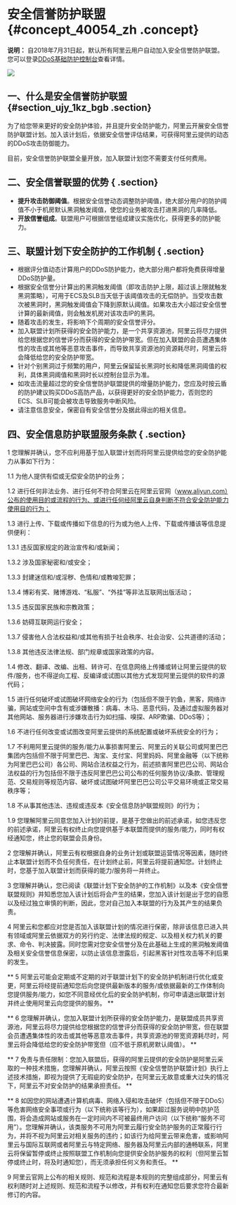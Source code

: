 # 安全信誉防护联盟 {#concept_40054_zh .concept}

**说明：** 自2018年7月31日起，默认所有阿里云用户自动加入安全信誉防护联盟。您可以登录[DDoS基础防护控制台](https://yundun.console.aliyun.com/?p=ddosnext)查看详情。

![](http://static-aliyun-doc.oss-cn-hangzhou.aliyuncs.com/assets/img/79448/155252827734189_zh-CN.png)

## 一、什么是安全信誉防护联盟 {#section_ujy_1kz_bgb .section}

为了给您带来更好的安全防护体验，并且提升安全防护能力，阿里云开展安全信誉防护联盟计划。加入该计划后，依据安全信誉评估结果，可获得阿里云提供的动态的DDoS攻击防御能力。

目前，安全信誉防护联盟全量开放，加入联盟计划您不需要支付任何费用。

## 二、安全信誉联盟的优势 { .section}

-    **提升攻击防御阈值**。根据安全信誉动态调整防护阈值，绝大部分用户的防护阈值不小于机房默认黑洞触发阈值，使您的业务被攻击打进黑洞的几率降低。
-    **开放信誉组成**。联盟用户可根据信誉组成建议实施优化，获得更多的防护能力。

## 三、联盟计划下安全防护的工作机制 { .section}

-   根据评分值动态计算用户的DDoS防护能力，绝大部分用户都将免费获得增量DDoS防护量。
-   根据安全信誉分计算出的黑洞触发阈值（即攻击防护上限，超过该上限就触发黑洞策略），可用于ECS及SLB当天低于该阈值攻击的无偿防护。当受攻击数次被黑洞时，黑洞触发阈值会下降到原默认阈值。如果攻击大小超过安全信誉计算的最新阈值，则会触发机房对该攻击IP的黑洞。
-   随着攻击的发生，将影响下个周期的安全信誉评分。
-   加入联盟计划所获得的安全防护能力，是一个共享资源池，阿里云将尽力提供给您根据您的信誉评分而获得的安全防护带宽。但在加入联盟的会员遭遇集体性的攻击或其他等恶意攻击事件，而导致共享资源池的资源耗尽时，阿里云将会降低给您的安全防护带宽。
-   针对个别黑洞过于频繁的用户，阿里云保留延长黑洞时长和降低黑洞阈值的权利，具体黑洞阈值和黑洞时长以控制台显示为准。
-   如攻击流量超过您的安全信誉防护联盟提供的增量防护能力，您应及时按云盾的防护建议购买DDoS高防产品，以获得更好的安全防护能力，否则您的ECS、SLB可能会被攻击导致服务中断风险。
-   请注意信息安全，保密自有安全信誉分及据此得出的相关信息。

## 四、安全信息防护联盟服务条款 { .section}

1 您理解并确认，您不应利用基于加入联盟计划而将阿里云提供给您的安全防护能力从事如下行为：

1.1 为他人提供有偿或无偿安全防护的业务；

1.2 进行任何非法业务、进行任何不符合阿里云在阿里云官网（www.aliyun.com）公布的使用目的或流程的行为、或进行任何经阿里云自身判断不符合安全防护能力使用目的行为；

1.3 进行上传、下载或传播如下信息的行为或为他人上传、下载或传播该等信息提供便利：

1.3.1 违反国家规定的政治宣传和/或新闻；

1.3.2 涉及国家秘密和/或安全；

1.3.3 封建迷信和/或淫秽、色情和/或教唆犯罪；

1.3.4 博彩有奖、赌博游戏、“私服”、“外挂”等非法互联网出版活动；

1.3.5 违反国家民族和宗教政策；

1.3.6 妨碍互联网运行安全；

1.3.7 侵害他人合法权益和/或其他有损于社会秩序、社会治安、公共道德的活动；

1.3.8 其他违反法律法规、部门规章或国家政策的内容。

1.4 修改、翻译、改编、出租、转许可、在信息网络上传播或转让阿里云提供的软件/服务，也不得逆向工程、反编译或试图以其他方式发现阿里云提供的软件的源代码；

1.5 进行任何破坏或试图破坏网络安全的行为（包括但不限于钓鱼，黑客，网络诈骗，网站或空间中含有或涉嫌散播：病毒、木马、恶意代码，及通过虚拟服务器对其他网站、服务器进行涉嫌攻击行为如扫描、嗅探、ARP欺骗、DDoS等）；

1.6 不进行任何改变或试图改变阿里云提供的系统配置或破坏系统安全的行为；

1.7 不利用阿里云提供的服务/能力从事损害阿里云、阿里云的关联公司或阿里巴巴集团内包括但不限于阿里巴巴、淘宝、支付宝、阿里妈妈、阿里金融等（以下统称为阿里巴巴公司）各公司、网站合法权益之行为，前述损害阿里巴巴公司、网站合法权益的行为包括但不限于违反阿里巴巴公司公布的任何服务协议/条款、管理规范、交易规则等规范内容、破坏或试图破坏阿里巴巴公司公平交易环境或正常交易秩序等；

1.8 不从事其他违法、违规或违反本《安全信息防护联盟规则》的行为；

1.9 您理解阿里云同意您加入计划的前提，是基于您做出的前述承诺，如您违反您的前述承诺，阿里云有权终止向您提供基于本联盟而提供的服务/能力，同时有权经通知您，终止您的联盟会员身份。

2 您理解并确认，阿里云有权根据自身的业务计划或联盟运营情况等因素，随时终止本联盟计划而不负任何责任，在计划终止前，阿里云将提前通知您。计划终止时，您基于加入联盟计划而获得的能力/服务将一并终止。

3 您理解并确认，您已阅读《联盟计划下安全防护的工作机制》以及本《安全信誉联盟规则》并知悉您加入该计划后将会产生的结果，您加入该计划是出于您的自愿以及经过独立审慎的判断，因此，您对自己加入本联盟的行为及其产生的结果负责。

4 阿里云和您都应对您是否加入该联盟计划的情况进行保密，除非该信息已进入共有领域或阿里云依据双方的另行约定、法律法规的规定、以及相关权力机关的要求、命令、判决披露。同时您需对您安全信誉分及在此基础上生成的黑洞触发阈值及相关安全信誉信息保密，以防止该信息泄露后，引起黑客针对性攻击等不利后果的发生。

 ** 5 阿里云可能会定期或不定期的对于联盟计划下的安全防护机制进行优化或变更，阿里云将经提前通知您后向您提供最新版本的服务/或依据最新的工作体制向您提供服务/能力，如您不同意经优化后的安全防护机制，你可申请退出联盟计划并终止使用阿里云向您提供的服务。 ** 

 ** 6 您理解并确认，您加入联盟计划所获得的安全防护能力，是联盟成员共享资源池，阿里云将尽力提供给您根据您的信誉评分而获得的安全防护带宽，但在联盟会员遭遇集体性的攻击或其他等恶意攻击事件，共享资源池的带宽资源耗尽时，阿里云将会降低给您的安全防护带宽但（应不低于原机房默认阈值）。 ** 

 ** 7 免责与责任限制：您加入联盟后，获得的阿里云提供的安全防护是阿里云采取的一种技术措施，您理解并确认，阿里云按照《安全信誉防护联盟计划》执行上述技术措施，即视为提供了无瑕疵的安全防护，在阿里云无故意或重大过失的情况下，阿里云不对安全防护的结果承担责任。 ** 

 ** 8 如因您的网站遭遇计算机病毒、网络入侵和攻击破坏（包括但不限于DDoS）等危害网络安全事项或行为（以下统称该等行为），如果超过服务说明中防护范围，将会造成网站或服务在一定时间内不可被最终用户访问（以下统称“服务不可用”）。您理解并确认，该类服务不可用为阿里云履行安全防护服务的正常履行行为，并将不视为阿里云对相关服务的违约；如该行为给阿里云带来危害，或影响阿里云与国际互联网或者阿里云与特定网络、服务器及阿里云内部的通畅联系，阿里云将保留暂停或终止按照联盟工作机制向您提供安全防护服务的权利（但阿里云暂停或终止时，将及时通知您），而无须承担任何义务和责任。 ** 

9 阿里云官网上公布的相关规则、规范和流程是本规则的完整组成部分，阿里云有权利随时对上述规则、规范和流程予以修改，并有权利在通知您后要求您符合最新修订的内容。

